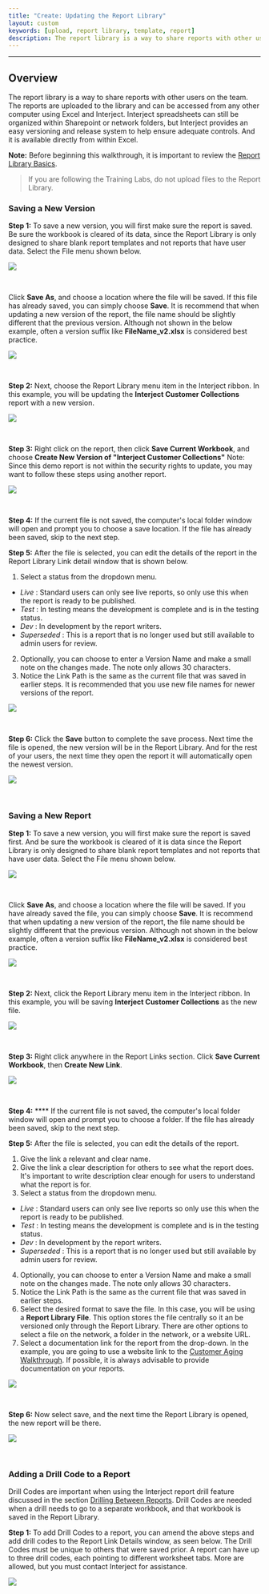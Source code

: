 ```yaml
---
title: "Create: Updating the Report Library"
layout: custom
keywords: [upload, report library, template, report]
description: The report library is a way to share reports with other users on the team. The reports are uploaded to the library and can be accessed from any other computer using Excel and Interject.
---
```

* * *

## Overview

The report library is a way to share reports with other users on the team. The reports are uploaded to the library and can be accessed from any other computer using Excel and Interject. Interject spreadsheets can still be organized within Sharepoint or network folders, but Interject provides an easy versioning and release system to help ensure adequate controls. And it is available directly from within Excel.

**Note:** Before beginning this walkthrough, it is important to review the [Report Library Basics](/wAbout/Report-Library-Basics.html).

<blockquote class=lab_info>
 If you are following the Training Labs, do not upload files to the Report Library.
</blockquote>

### Saving a New Version

**Step 1:** To save a new version, you will first make sure the report is saved. Be sure the workbook is cleared of its data, since the Report Library is only designed to share blank report templates and not reports that have user data. Select the File menu shown below.

![](/images/L-Create-RepLib/01.png)

<br>

Click **Save As**, and choose a location where the file will be saved. If this file has already saved, you can simply choose **Save**. It is recommend that when updating a new version of the report, the file name should be slightly different that the previous version. Although not shown in the below example, often a version suffix like **FileName_v2.xlsx** is considered best practice.

![](/images/L-Create-RepLib/02.png)

<br>

**Step 2:** Next, choose the Report Library menu item in the Interject ribbon. In this example, you will be updating the **Interject Customer Collections** report with a new version.

![](/images/L-Create-RepLib/03.png)

<br>

**Step 3:** Right click on the report, then click **Save Current Workbook**, and choose **Create New Version of "Interject Customer Collections"** Note: Since this demo report is not within the security rights to update, you may want to follow these steps using another report.

![](/images/L-Create-RepLib/04.png)

<br>

**Step 4:** If the current file is not saved, the computer's local folder window will open and prompt you to choose a save location. If the file has already been saved, skip to the next step.

**Step 5:** After the file is selected, you can edit the details of the report in the Report Library Link detail window that is shown below.

1. Select a status from the dropdown menu.
 * _Live_ : Standard users can only see live reports, so only use this when the report is ready to be published.
 * _Test_ : In testing means the development is complete and is in the testing status.
 * _Dev_ : In development by the report writers.
 * _Superseded_ : This is a report that is no longer used but still available to admin users for review.
2. Optionally, you can choose to enter a Version Name and make a small note on the changes made. The note only allows 30 characters.
3. Notice the Link Path is the same as the current file that was saved in earlier steps. It is recommended that you use new file names for newer versions of the report.

 ![](/images/L-Create-RepLib/05.png)

<br>

**Step 6:** Click the **Save** button to complete the save process. Next time the file is opened, the new version will be in the Report Library. And for the rest of your users, the next time they open the report it will automatically open the newest version.

![](/images/L-Create-RepLib/06.png)

<br>

### Saving a New Report

**Step 1:** To save a new version, you will first make sure the report is saved first. And be sure the workbook is cleared of it is data since the Report Library is only designed to share blank report templates and not reports that have user data. Select the File menu shown below.

![](/images/L-Create-RepLib/07.png)

<br>

Click **Save As**, and choose a location where the file will be saved. If you have already saved the file, you can simply choose **Save**. It is recommend that when updating a new version of the report, the file name should be slightly different that the previous version. Although not shown in the below example, often a version suffix like **FileName_v2.xlsx** is considered best practice.

![](/images/L-Create-RepLib/08.png)

<br>

**Step 2:** Next, click the Report Library menu item in the Interject ribbon. In this example, you will be saving **Interject Customer Collections** as the new file.

![](/images/L-Create-RepLib/09.png)

<br>

**Step 3:** Right click anywhere in the Report Links section. Click **Save Current Workbook**, then **Create New Link**.

![](/images/L-Create-RepLib/10.png)

<br>

**Step 4:** **** If the current file is not saved, the computer's local folder window will open and prompt you to choose a folder. If the file has already been saved, skip to the next step.

**Step 5:** After the file is selected, you can edit the details of the report.

1. Give the link a relevant and clear name.
2. Give the link a clear description for others to see what the report does. It's important to write description clear enough for users to understand what the report is for.
3. Select a status from the dropdown menu.
 * _Live_ : Standard users can only see live reports so only use this when the report is ready to be published.
 * _Test_ : In testing means the development is complete and is in the testing status.
 * _Dev_ : In development by the report writers.
 * _Superseded_ : This is a report that is no longer used but still available by admin users for review.
4. Optionally, you can choose to enter a Version Name and make a small note on the changes made. The note only allows 30 characters.
5. Notice the Link Path is the same as the current file that was saved in earlier steps.
6. Select the desired format to save the file. In this case, you will be using a **Report Library File**. This option stores the file centrally so it an be versioned only through the Report Library. There are other options to select a file on the network, a folder in the network, or a website URL.
7. Select a documentation link for the report from the drop-down. In the example, you are going to use a website link to the [Customer Aging Walkthrough](/wAbout/Customer-Aging.html). If possible, it is always advisable to provide documentation on your reports.

![](/images/L-Create-RepLib/11.png)

<br>

**Step 6:** Now select save, and the next time the Report Library is opened, the new report will be there.

![](/images/L-Create-RepLib/12.png)

<br>

### Adding a Drill Code to a Report

Drill Codes are important when using the Interject report drill feature discussed in the section [Drilling Between Reports](/wGetStarted/Drilling-Between-Reports.html). Drill Codes are needed when a drill needs to go to a separate workbook, and that workbook is saved in the Report Library.

**Step 1:** To add Drill Codes to a report, you can amend the above steps and add drill codes to the Report Link Details window, as seen below. The Drill Codes must be unique to others that were saved prior. A report can have up to three drill codes, each pointing to different worksheet tabs. More are allowed, but you must contact Interject for assistance.

![](/images/L-Create-RepLib/13.png)